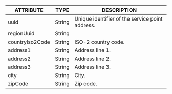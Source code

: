 | ATTRIBUTE | TYPE | DESCRIPTION |
| --- | --- | --- |
| uuid | String | Unique identifier of the service point address. |
| regionUuid | String |  |
| countryIso2Code | String | ISO-2 country code. |
| address1 | String | Address line 1. |
| address2 | String | Address line 2. |
| address3 | String | Address line 3. |
| city | String | City. |
| zipCode | String | Zip code. |
